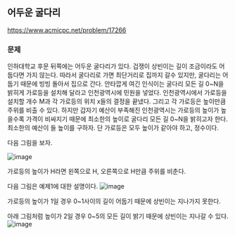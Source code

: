 ## 어두운 굴다리
https://www.acmicpc.net/problem/17266

### 문제

인하대학교 후문 뒤쪽에는 어두운 굴다리가 있다. 겁쟁이 상빈이는 길이 조금이라도 어둡다면 가지 않는다. 따라서 굴다리로 가면 최단거리로 집까지 갈수 있지만, 굴다리는 어둡기 때문에 빙빙 돌아서 집으로 간다. 안타깝게 여긴 인식이는 굴다리 모든 길 0~N을 밝히게 가로등을 설치해 달라고 인천광역시에 민원을 넣었다. 인천광역시에서 가로등을 설치할 개수 M과 각 가로등의 위치 x들의 결정을 끝냈다. 그리고 각 가로등은 높이만큼 주위를 비출 수 있다. 하지만 갑자기 예산이 부족해진 인천광역시는 가로등의 높이가 높을수록 가격이 비싸지기 때문에 최소한의 높이로 굴다리 모든 길 0~N을 밝히고자 한다. 최소한의 예산이 들 높이를 구하자. 단 가로등은 모두 높이가 같아야 하고, 정수이다.

다음 그림을 보자.

![image](https://github.com/sunsik17/Algorithm/assets/117346927/60db08e0-f979-49a3-9c29-fae7e0ba5424)

가로등의 높이가 H라면 왼쪽으로 H, 오른쪽으로 H만큼 주위를 비춘다.

다음 그림은 예제1에 대한 설명이다.
![image](https://github.com/sunsik17/Algorithm/assets/117346927/bc787fbf-e162-492b-a612-1deb99ad046c)




가로등의 높이가 1일 경우 0~1사이의 길이 어둡기 때문에 상빈이는 지나가지 못한다.

아래 그림처럼 높이가 2일 경우 0~5의 모든 길이 밝기 때문에 상빈이는 지나갈 수 있다.
![image](https://github.com/sunsik17/Algorithm/assets/117346927/57b30373-56a8-4a03-ba71-9760c2fc5579)

